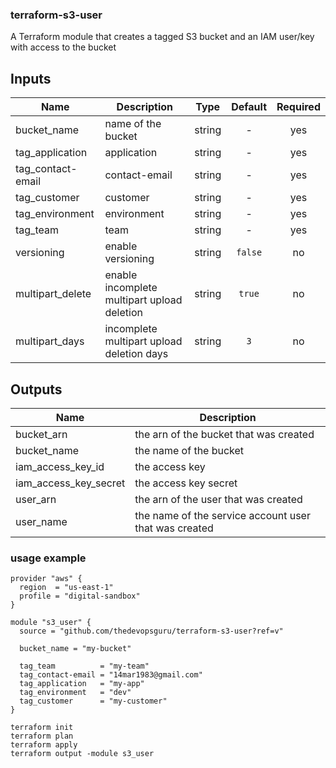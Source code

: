 ### terraform-s3-user


A Terraform module that creates a tagged S3 bucket and an IAM user/key with access to the bucket


## Inputs

| Name | Description | Type | Default | Required |
|------|-------------|:----:|:-----:|:-----:|
| bucket_name | name of the bucket | string | - | yes |
| tag_application | application | string | - | yes |
| tag_contact-email | contact-email | string | - | yes |
| tag_customer | customer | string | - | yes |
| tag_environment | environment | string | - | yes |
| tag_team | team | string | - | yes |
| versioning | enable versioning | string | `false` | no |
| multipart_delete | enable incomplete multipart upload deletion | string | `true` | no |
| multipart_days | incomplete multipart upload deletion days | string | `3` | no |

## Outputs

| Name | Description |
|------|-------------|
| bucket_arn | the arn of the bucket that was created |
| bucket_name | the name of the bucket |
| iam_access_key_id | the access key |
| iam_access_key_secret | the access key secret |
| user_arn | the arn of the user that was created |
| user_name | the name of the service account user that was created |



### usage example

```hcl
provider "aws" {
  region  = "us-east-1"
  profile = "digital-sandbox"
}

module "s3_user" {
  source = "github.com/thedevopsguru/terraform-s3-user?ref=v"

  bucket_name = "my-bucket"

  tag_team          = "my-team"
  tag_contact-email = "14mar1983@gmail.com"
  tag_application   = "my-app"
  tag_environment   = "dev"
  tag_customer      = "my-customer"
}
```

```
terraform init
terraform plan
terraform apply
terraform output -module s3_user
```
